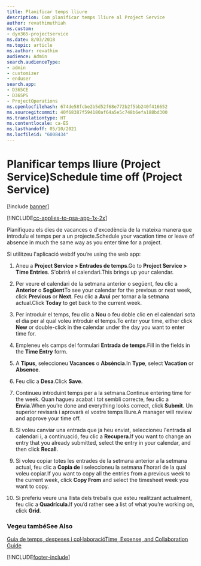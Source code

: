 ```yaml
---
title: Planificar temps lliure
description: Com planificar temps lliure al Project Service
author: revathimuthiah
ms.custom:
- dyn365-projectservice
ms.date: 8/03/2018
ms.topic: article
ms.author: revathim
audience: Admin
search.audienceType:
- admin
- customizer
- enduser
search.app:
- D365CE
- D365PS
- ProjectOperations
ms.openlocfilehash: 674de58fcbe2b5d52f68e772b2f5bb240f416652
ms.sourcegitcommit: 40f68387f594180af64a5e5c748b6efa188bd300
ms.translationtype: HT
ms.contentlocale: ca-ES
ms.lasthandoff: 05/10/2021
ms.locfileid: "6008434"
---
```

# <a name="schedule-time-off-project-service"></a><span data-ttu-id="4a4a4-103">Planificar temps lliure (Project Service)</span><span class="sxs-lookup"><span data-stu-id="4a4a4-103">Schedule time off (Project Service)</span></span>

[!include [banner](../includes/psa-now-project-operations.md)]

[!INCLUDE[cc-applies-to-psa-app-1x-2x](../includes/cc-applies-to-psa-app-1x-2x.md)]

<span data-ttu-id="4a4a4-104">Planifiqueu els dies de vacances o d'excedència de la mateixa manera que introduïu el temps per a un projecte.</span><span class="sxs-lookup"><span data-stu-id="4a4a4-104">Schedule your vacation time or leave of absence in much the same way as you enter time for a project.</span></span>  
  
 <span data-ttu-id="4a4a4-105">Si utilitzeu l'aplicació web:</span><span class="sxs-lookup"><span data-stu-id="4a4a4-105">If you’re using the web app:</span></span>  
  
1.  <span data-ttu-id="4a4a4-106">Aneu a **Project Service > Entrades de temps**.</span><span class="sxs-lookup"><span data-stu-id="4a4a4-106">Go to **Project Service > Time Entries**.</span></span> <span data-ttu-id="4a4a4-107">S'obrirà el calendari.</span><span class="sxs-lookup"><span data-stu-id="4a4a4-107">This brings up your calendar.</span></span>  
  
2.  <span data-ttu-id="4a4a4-108">Per veure el calendari de la setmana anterior o següent, feu clic a **Anterior** o **Següent**</span><span class="sxs-lookup"><span data-stu-id="4a4a4-108">To see your calendar for the previous or next week, click **Previous** or **Next**.</span></span> <span data-ttu-id="4a4a4-109">Feu clic a **Avui** per tornar a la setmana actual.</span><span class="sxs-lookup"><span data-stu-id="4a4a4-109">Click **Today** to get back to the current week.</span></span>  
  
3.  <span data-ttu-id="4a4a4-110">Per introduir el temps, feu clic a **Nou** o feu doble clic en el calendari sota el dia per al qual voleu introduir el temps.</span><span class="sxs-lookup"><span data-stu-id="4a4a4-110">To enter your time, either click **New** or double-click in the calendar under the day you want to enter time for.</span></span>  
  
4.  <span data-ttu-id="4a4a4-111">Empleneu els camps del formulari **Entrada de temps**.</span><span class="sxs-lookup"><span data-stu-id="4a4a4-111">Fill in the fields in the **Time Entry** form.</span></span>  
  
5.  <span data-ttu-id="4a4a4-112">A **Tipus**, seleccioneu **Vacances** o **Absència**.</span><span class="sxs-lookup"><span data-stu-id="4a4a4-112">In **Type**, select **Vacation** or **Absence**.</span></span>  
  
6.  <span data-ttu-id="4a4a4-113">Feu clic a **Desa**.</span><span class="sxs-lookup"><span data-stu-id="4a4a4-113">Click **Save**.</span></span>  
  
7.  <span data-ttu-id="4a4a4-114">Continueu introduint temps per a la setmana.</span><span class="sxs-lookup"><span data-stu-id="4a4a4-114">Continue entering time for the week.</span></span> <span data-ttu-id="4a4a4-115">Quan hagueu acabat i tot sembli correcte, feu clic a **Envia**.</span><span class="sxs-lookup"><span data-stu-id="4a4a4-115">When you’re done and everything looks correct, click **Submit**.</span></span> <span data-ttu-id="4a4a4-116">Un superior revisarà i aprovarà el vostre temps lliure.</span><span class="sxs-lookup"><span data-stu-id="4a4a4-116">A manager will review and approve your time off.</span></span>  
  
8.  <span data-ttu-id="4a4a4-117">Si voleu canviar una entrada que ja heu enviat, seleccioneu l'entrada al calendari i, a continuació, feu clic a **Recupera**.</span><span class="sxs-lookup"><span data-stu-id="4a4a4-117">If you want to change an entry that you already submitted, select the entry in your calendar, and then click **Recall**.</span></span>  
  
9. <span data-ttu-id="4a4a4-118">Si voleu copiar totes les entrades de la setmana anterior a la setmana actual, feu clic a **Copia de** i seleccioneu la setmana l'horari de la qual voleu copiar.</span><span class="sxs-lookup"><span data-stu-id="4a4a4-118">If you want to copy all the entries from a previous week to the current week, click **Copy From** and select the timesheet week you want to copy.</span></span>  
  
10. <span data-ttu-id="4a4a4-119">Si preferiu veure una llista dels treballs que esteu realitzant actualment, feu clic a **Quadrícula**.</span><span class="sxs-lookup"><span data-stu-id="4a4a4-119">If you’d rather see a list of what you’re working on, click **Grid**.</span></span>  
  
### <a name="see-also"></a><span data-ttu-id="4a4a4-120">Vegeu també</span><span class="sxs-lookup"><span data-stu-id="4a4a4-120">See Also</span></span>  
 [<span data-ttu-id="4a4a4-121">Guia de temps, despeses i col·laboració</span><span class="sxs-lookup"><span data-stu-id="4a4a4-121">Time, Expense, and Collaboration Guide</span></span>](../psa/time-expense-collaboration-guide.md)


[!INCLUDE[footer-include](../includes/footer-banner.md)]